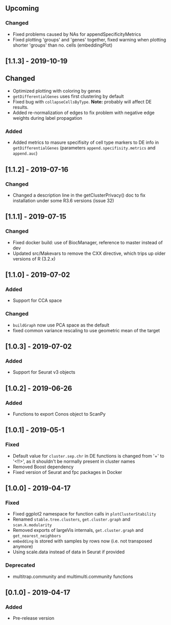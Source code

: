 ## Upcoming

### Changed

- Fixed problems caused by NAs for appendSpecificityMetrics
- Fixed plotting 'groups' and 'genes' together, fixed warning when plotting shorter 'groups' than no. cells (embeddingPlot)

## [1.1.3] - 2019-10-19

## Changed

- Optimized plotting with coloring by genes
- `getDifferentialGenes` uses first clustering by default
- Fixed bug with `collapseCellsByType`. **Note:** probably will affect DE results.
- Added re-normalization of edges to fix problem with negative edge weights during label propagation

### Added

- Added metrics to masure specifisity of cell type markers to DE info in `getDifferentialGenes` (parameters `append.specifisity.metrics` and `append.auc`)

## [1.1.2] - 2019-07-16

### Changed

- Changed a description line in the getClusterPrivacy() doc to fix installation under some R3.6 versions (issue 32)

## [1.1.1] - 2019-07-15

### Changed

- Fixed docker build: use of BiocManager, reference to master instead of dev
- Updated src/Makevars to remove the CXX directive, which trips up older versions of R (3.2.x)

## [1.1.0] - 2019-07-02

### Added

- Support for CCA space

### Changed

- `buildGraph` now use PCA space as the default
- fixed common variance rescaling to use geometric mean of the target

## [1.0.3] - 2019-07-02

### Added

- Support for Seurat v3 objects

## [1.0.2] - 2019-06-26

### Added

- Functions to export Conos object to ScanPy

## [1.0.1] - 2019-05-1

### Fixed

- Default value for `cluster.sep.chr` in DE functions is changed from '+' to '<!!>', 
  as it shouldn't be normally present in cluster names
- Removed Boost dependency
- Fixed version of Seurat and fpc packages in Docker

## [1.0.0] - 2019-04-17

### Fixed

- Fixed ggplot2 namespace for function calls in `plotClusterStability`
- Renamed `stable.tree.clusters`, `get.cluster.graph` and `scan.k.modularity`
- Removed exports of largeVis internals, `get.cluster.graph` and `get_nearest_neighbors`
- `embedding` is stored with samples by rows now (i.e. not transposed anymore)
- Using scale.data instead of data in Seurat if provided

### Deprecated

- multitrap.community and multimulti.community functions

## [0.1.0] - 2019-04-17

### Added

- Pre-release version
